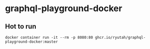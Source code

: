 # graphql-playground-docker

## Hot to run

```console
docker container run -it --rm -p 8080:80 ghcr.io/ryutah/graphql-playground-docker:master
```
